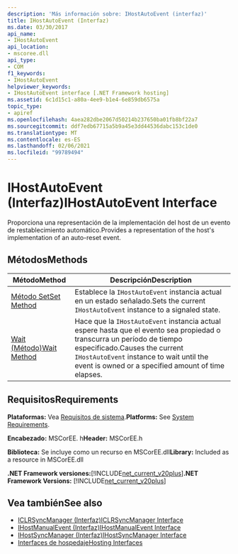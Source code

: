 ```yaml
---
description: 'Más información sobre: IHostAutoEvent (interfaz)'
title: IHostAutoEvent (Interfaz)
ms.date: 03/30/2017
api_name:
- IHostAutoEvent
api_location:
- mscoree.dll
api_type:
- COM
f1_keywords:
- IHostAutoEvent
helpviewer_keywords:
- IHostAutoEvent interface [.NET Framework hosting]
ms.assetid: 6c1d15c1-a80a-4ee9-b1e4-6e859db6575a
topic_type:
- apiref
ms.openlocfilehash: 4aea282dbe2067d50214b237650ba01fb8bf22a7
ms.sourcegitcommit: ddf7edb67715a5b9a45e3dd44536dabc153c1de0
ms.translationtype: MT
ms.contentlocale: es-ES
ms.lasthandoff: 02/06/2021
ms.locfileid: "99789494"
---
```

# <a name="ihostautoevent-interface"></a><span data-ttu-id="ad4fc-103">IHostAutoEvent (Interfaz)</span><span class="sxs-lookup"><span data-stu-id="ad4fc-103">IHostAutoEvent Interface</span></span>

<span data-ttu-id="ad4fc-104">Proporciona una representación de la implementación del host de un evento de restablecimiento automático.</span><span class="sxs-lookup"><span data-stu-id="ad4fc-104">Provides a representation of the host's implementation of an auto-reset event.</span></span>  
  
## <a name="methods"></a><span data-ttu-id="ad4fc-105">Métodos</span><span class="sxs-lookup"><span data-stu-id="ad4fc-105">Methods</span></span>  
  
|<span data-ttu-id="ad4fc-106">Método</span><span class="sxs-lookup"><span data-stu-id="ad4fc-106">Method</span></span>|<span data-ttu-id="ad4fc-107">Descripción</span><span class="sxs-lookup"><span data-stu-id="ad4fc-107">Description</span></span>|  
|------------|-----------------|  
|[<span data-ttu-id="ad4fc-108">Método Set</span><span class="sxs-lookup"><span data-stu-id="ad4fc-108">Set Method</span></span>](ihostautoevent-set-method.md)|<span data-ttu-id="ad4fc-109">Establece la `IHostAutoEvent` instancia actual en un estado señalado.</span><span class="sxs-lookup"><span data-stu-id="ad4fc-109">Sets the current `IHostAutoEvent` instance to a signaled state.</span></span>|  
|[<span data-ttu-id="ad4fc-110">Wait (Método)</span><span class="sxs-lookup"><span data-stu-id="ad4fc-110">Wait Method</span></span>](ihostautoevent-wait-method.md)|<span data-ttu-id="ad4fc-111">Hace que la `IHostAutoEvent` instancia actual espere hasta que el evento sea propiedad o transcurra un período de tiempo especificado.</span><span class="sxs-lookup"><span data-stu-id="ad4fc-111">Causes the current `IHostAutoEvent` instance to wait until the event is owned or a specified amount of time elapses.</span></span>|  
  
## <a name="requirements"></a><span data-ttu-id="ad4fc-112">Requisitos</span><span class="sxs-lookup"><span data-stu-id="ad4fc-112">Requirements</span></span>  

 <span data-ttu-id="ad4fc-113">**Plataformas:** Vea [Requisitos de sistema](../../get-started/system-requirements.md).</span><span class="sxs-lookup"><span data-stu-id="ad4fc-113">**Platforms:** See [System Requirements](../../get-started/system-requirements.md).</span></span>  
  
 <span data-ttu-id="ad4fc-114">**Encabezado:** MSCorEE. h</span><span class="sxs-lookup"><span data-stu-id="ad4fc-114">**Header:** MSCorEE.h</span></span>  
  
 <span data-ttu-id="ad4fc-115">**Biblioteca:** Se incluye como un recurso en MSCorEE.dll</span><span class="sxs-lookup"><span data-stu-id="ad4fc-115">**Library:** Included as a resource in MSCorEE.dll</span></span>  
  
 <span data-ttu-id="ad4fc-116">**.NET Framework versiones:**[!INCLUDE[net_current_v20plus](../../../../includes/net-current-v20plus-md.md)]</span><span class="sxs-lookup"><span data-stu-id="ad4fc-116">**.NET Framework Versions:** [!INCLUDE[net_current_v20plus](../../../../includes/net-current-v20plus-md.md)]</span></span>  
  
## <a name="see-also"></a><span data-ttu-id="ad4fc-117">Vea también</span><span class="sxs-lookup"><span data-stu-id="ad4fc-117">See also</span></span>

- [<span data-ttu-id="ad4fc-118">ICLRSyncManager (Interfaz)</span><span class="sxs-lookup"><span data-stu-id="ad4fc-118">ICLRSyncManager Interface</span></span>](iclrsyncmanager-interface.md)
- [<span data-ttu-id="ad4fc-119">IHostManualEvent (Interfaz)</span><span class="sxs-lookup"><span data-stu-id="ad4fc-119">IHostManualEvent Interface</span></span>](ihostmanualevent-interface.md)
- [<span data-ttu-id="ad4fc-120">IHostSyncManager (Interfaz)</span><span class="sxs-lookup"><span data-stu-id="ad4fc-120">IHostSyncManager Interface</span></span>](ihostsyncmanager-interface.md)
- [<span data-ttu-id="ad4fc-121">Interfaces de hospedaje</span><span class="sxs-lookup"><span data-stu-id="ad4fc-121">Hosting Interfaces</span></span>](hosting-interfaces.md)
